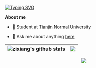 [![Typing SVG](https://readme-typing-svg.demolab.com?font=Noto+Sans&weight=600&pause=1000&color=000000&width=435&lines=%F0%9F%91%8B+Hello+I'm+zixiang)](https://git.io/typing-svg)

**About me**

- 💼 Student at [Tianjin Normal University](https://www.tjnu.edu.cn/)

- 💬 Ask me about anything [here](https://github.com/zixiangcode/zixiangcode/issues)

| <img align="center" src="https://github-readme-stats.vercel.app/api?username=zixiangcode&count_private=true&hide_border=true&show_icons=true&line_height=21&bg_color=0,EC6C6C,FFD479,FFFC79,73FA79&theme=graywhite" alt="zixiang's github stats" /> | <img align="center" src="https://github-readme-stats.vercel.app/api/top-langs/?username=zixiangcode&hide_border=true&layout=compact&bg_color=0,73FA79,73FDFF,D783FF&theme=graywhite" /> |
| ------------- | ------------- |

<div align=center>
    <img src="https://github-readme-stats.vercel.app/api/wakatime?username=@zixiangcode&layout=compact" />
</div>
